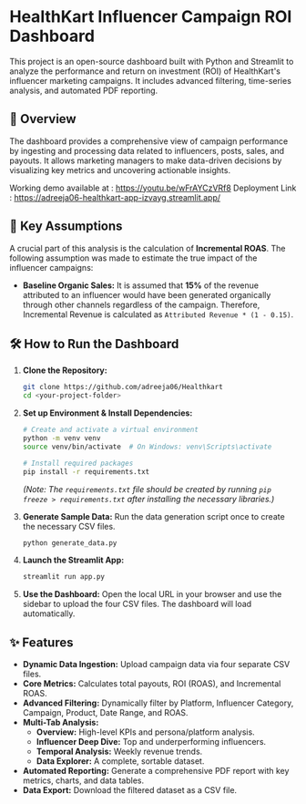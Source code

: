 # HealthKart Influencer Campaign ROI Dashboard

This project is an open-source dashboard built with Python and Streamlit to analyze the performance and return on investment (ROI) of HealthKart's influencer marketing campaigns. It includes advanced filtering, time-series analysis, and automated PDF reporting.

## 🚀 Overview

The dashboard provides a comprehensive view of campaign performance by ingesting and processing data related to influencers, posts, sales, and payouts. It allows marketing managers to make data-driven decisions by visualizing key metrics and uncovering actionable insights.

Working demo available at : https://youtu.be/wFrAYCzVRf8
Deployment Link : https://adreeja06-healthkart-app-izvayg.streamlit.app/


## 📝 Key Assumptions

A crucial part of this analysis is the calculation of **Incremental ROAS**. The following assumption was made to estimate the true impact of the influencer campaigns:

-   **Baseline Organic Sales:** It is assumed that **15%** of the revenue attributed to an influencer would have been generated organically through other channels regardless of the campaign. Therefore, Incremental Revenue is calculated as `Attributed Revenue * (1 - 0.15)`.

## 🛠️ How to Run the Dashboard

1.  **Clone the Repository:**
    ```bash
    git clone https://github.com/adreeja06/Healthkart
    cd <your-project-folder>
    ```

2.  **Set up Environment & Install Dependencies:**
    ```bash
    # Create and activate a virtual environment
    python -m venv venv
    source venv/bin/activate  # On Windows: venv\Scripts\activate

    # Install required packages
    pip install -r requirements.txt
    ```
    *(Note: The `requirements.txt` file should be created by running `pip freeze > requirements.txt` after installing the necessary libraries.)*

3.  **Generate Sample Data:**
    Run the data generation script once to create the necessary CSV files.
    ```bash
    python generate_data.py
    ```

4.  **Launch the Streamlit App:**
    ```bash
    streamlit run app.py
    ```

5.  **Use the Dashboard:**
    Open the local URL in your browser and use the sidebar to upload the four CSV files. The dashboard will load automatically.

## ✨ Features

-   **Dynamic Data Ingestion:** Upload campaign data via four separate CSV files.
-   **Core Metrics:** Calculates total payouts, ROI (ROAS), and Incremental ROAS.
-   **Advanced Filtering:** Dynamically filter by Platform, Influencer Category, Campaign, Product, Date Range, and ROAS.
-   **Multi-Tab Analysis:**
    -   **Overview:** High-level KPIs and persona/platform analysis.
    -   **Influencer Deep Dive:** Top and underperforming influencers.
    -   **Temporal Analysis:** Weekly revenue trends.
    -   **Data Explorer:** A complete, sortable dataset.
-   **Automated Reporting:** Generate a comprehensive PDF report with key metrics, charts, and data tables.
-   **Data Export:** Download the filtered dataset as a CSV file.

